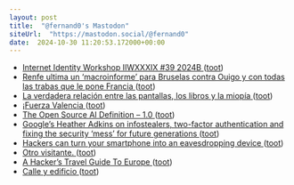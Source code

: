 ```yaml
---
layout: post
title:  "@fernand0's Mastodon"
siteUrl:  "https://mastodon.social/@fernand0"
date:  2024-10-30 11:20:53.172000+00:00
---
```

*  [Internet Identity Workshop IIWXXXIX  #39   2024B ](https://www.eventbrite.com/e/internet-identity-workshop-iiwxxxix-39-2024b-tickets-908232647297?aff=oddtdtcreato) ([toot](https://mastodon.social/@fernand0/113396105423852810))
*  [Renfe ultima un ‘macroinforme’ para Bruselas contra Ouigo y con todas las trabas que le pone Francia ](https://www.elperiodicodearagon.com/economia/2024/10/21/renfe-ultima-macroinforme-bruselas-ouigo-109932138.htm) ([toot](https://mastodon.social/@fernand0/113395957942688556))
*  [La verdadera relación entre las pantallas, los libros y la miopía ](https://theconversation.com/la-verdadera-relacion-entre-las-pantallas-los-libros-y-la-miopia-17175) ([toot](https://mastodon.social/@fernand0/113395733258263584))
*  [¡Fuerza Valencia ](https://mastodon.social/@fernand0/113395334750495354) ([toot](https://mastodon.social/@fernand0/113395334750495354))
*  [The Open Source AI Definition – 1.0  ](https://opensource.org/ai/open-source-ai-definition) ([toot](https://mastodon.social/@fernand0/113394768255579827))
*  [Google’s Heather Adkins on infostealers, two-factor authentication and fixing the security ‘mess’ for future generations ](https://therecord.media/healther-adkins-interview-future-generation) ([toot](https://mastodon.social/@fernand0/113393925659176333))
*  [Hackers can turn your smartphone into an eavesdropping device ](https://www.newscientist.com/article/2449629-hackers-can-turn-your-smartphone-into-an-eavesdropping-device) ([toot](https://mastodon.social/@fernand0/113392075677192725))
*  [Otro visitante. ](https://avecesunafoto.wordpress.com/2024/10/29/otro-visitante) ([toot](https://mastodon.social/@fernand0/113391979130505888))
*  [A Hacker’s Travel Guide To Europe ](https://hackaday.com/2024/10/18/a-hackers-travel-guide-to-europe) ([toot](https://mastodon.social/@fernand0/113391950594877502))
*  [Calle y edificio ](https://www.flickr.com/photos/fernand0/54080386820) ([toot](https://mastodon.social/@fernand0/113391716377552031))
